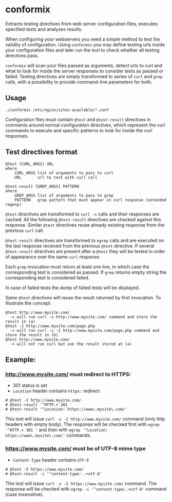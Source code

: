# conformix
Extracts testing directives from web server configuration files, executes specified tests and analyzes results.

When configuring your webservers you need a simple method to test the validity of configuration. Using `conformix` you may
define testing urls inside your configuration files and later run the tool to check whether all testing directives pass.

`conformix` will scan your files passed as arguments, detect urls to curl and what to look for inside the server responses
to consider tests as passed or failed. Testing directives are simply transformed to series of `curl` and `grep` calls,
with a possibility to provide command-line parameters for both.

## Usage
```
./conformix /etc/nginx/sites-available/*.conf
```

Configuration files must contain `@test` and `@test-result` directives in comments around normal configuration directives,
which represent the curl commands to execute and specific patterns to look for inside the curl responses.

## Test directives format
```
@test [CURL_ARGS] URL
where
    CURL_ARGS list of arguments to pass to curl
    URL       url to test with curl call

@test-result [GREP_ARGS] PATTERN
where
    GREP_ARGS list of arguments to pass to grep
    PATTERN   grep pattern that must appear in curl response (extended regexp)
```

`@test` directives are transformed to `curl -s` calls and their responses are cached. All the following `@test-result`
directives are checked against this response. Similar `@test` directives reuse already existing response from the
previous `curl` call.

`@test-result` directives are transformed to `egrep` calls and are executed on the last response received from the
previous `@test` directive. If several `@test-result` directives are present after a `@test` they will be tested in
order of appearance over the same `curl` response.

Each `grep` invocation must return at least one line, in which case the corresponding test is considered as passed. If
`grep` returns empty string the corresponding test is considered failed.

In case of failed tests the dump of failed tests will be displayed.

Same `@test` directives will reuse the result returned by first invocation. To illustrate the concept:
```
@test http://www.mysite.com/
  -> will run curl -s http://www.mysite.com/ command and store the result in (a)
@test -I http://www.mysite.com/page.php
  -> will run curl -s -I http://www.mysite.com/page.php command and store the result in (b)
@test http://www.mysite.com/
  -> will not run curl but use the result stored at (a)
```

## Example:

### http://www.mysite.com/ must redirect to HTTPS:
- 301 status is set
- `Location` header contains `https:` redirect

```
# @test -I http://www.mysite.com/
# @test-result '^HTTP.+ 301 '
# @test-result '^Location: https://www\.mysite\.com/'
```

This test will issue `curl -s -I http://www.mysite.com/` command (only http headers with empty body). The response will
be checked first with `egrep '^HTTP.+ 301 '` and then with `egrep '^Location: https://www\.mysite\.com/'` commands.

### https://www.mysite.com/ must be of UTF-8 mime type
- `Content-Type` header contains `UTF-8`

```
# @test -I https://www.mysite.com/
# @test-result -i '^content-type: .+utf-8'
```

This test will issue `curl -s -I https://www.mysite.com/` command. The response will be checked with
`egrep -i '^content-type:.+utf-8'` command (case insensitive).
